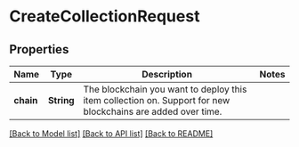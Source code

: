 # CreateCollectionRequest

## Properties

Name | Type | Description | Notes
------------ | ------------- | ------------- | -------------
**chain** | **String** | The blockchain you want to deploy this item collection on. Support for new blockchains are added over time. | 

[[Back to Model list]](../README.md#documentation-for-models) [[Back to API list]](../README.md#documentation-for-api-endpoints) [[Back to README]](../README.md)


